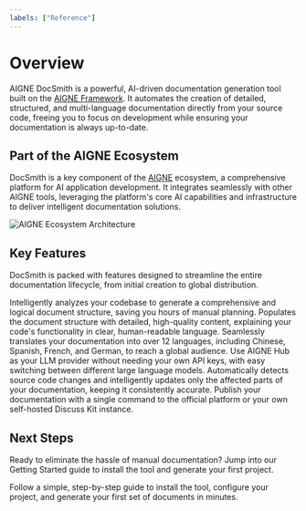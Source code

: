 ```yaml
---
labels: ["Reference"]
---
```


# Overview

AIGNE DocSmith is a powerful, AI-driven documentation generation tool built on the [AIGNE Framework](https://www.aigne.io/en/framework). It automates the creation of detailed, structured, and multi-language documentation directly from your source code, freeing you to focus on development while ensuring your documentation is always up-to-date.

## Part of the AIGNE Ecosystem

DocSmith is a key component of the [AIGNE](https://www.aigne.io) ecosystem, a comprehensive platform for AI application development. It integrates seamlessly with other AIGNE tools, leveraging the platform's core AI capabilities and infrastructure to deliver intelligent documentation solutions.

![AIGNE Ecosystem Architecture](https://docsmith.aigne.io/image-bin/uploads/def424c20bbdb3c77483894fe0e22819.png)

## Key Features

DocSmith is packed with features designed to streamline the entire documentation lifecycle, from initial creation to global distribution.

<x-cards data-columns="3">
  <x-card data-title="Automated Structure Planning" data-icon="lucide:list-tree">
    Intelligently analyzes your codebase to generate a comprehensive and logical document structure, saving you hours of manual planning.
  </x-card>
  <x-card data-title="AI-Powered Content Generation" data-icon="lucide:sparkles">
    Populates the document structure with detailed, high-quality content, explaining your code's functionality in clear, human-readable language.
  </x-card>
  <x-card data-title="Multi-Language Support" data-icon="lucide:languages">
    Seamlessly translates your documentation into over 12 languages, including Chinese, Spanish, French, and German, to reach a global audience.
  </x-card>
  <x-card data-title="AIGNE Hub Integration" data-icon="lucide:hub">
    Use AIGNE Hub as your LLM provider without needing your own API keys, with easy switching between different large language models.
  </x-card>
  <x-card data-title="Document Update Mechanism" data-icon="lucide:refresh-cw">
    Automatically detects source code changes and intelligently updates only the affected parts of your documentation, keeping it consistently accurate.
  </x-card>
  <x-card data-title="Publishing to Discuss Kit" data-icon="lucide:upload-cloud">
    Publish your documentation with a single command to the official platform or your own self-hosted Discuss Kit instance.
  </x-card>
</x-cards>

## Next Steps

Ready to eliminate the hassle of manual documentation? Jump into our Getting Started guide to install the tool and generate your first project.

<x-card data-title="Getting Started" data-icon="lucide:rocket" data-href="/getting-started" data-cta="Start the Guide">
  Follow a simple, step-by-step guide to install the tool, configure your project, and generate your first set of documents in minutes.
</x-card>